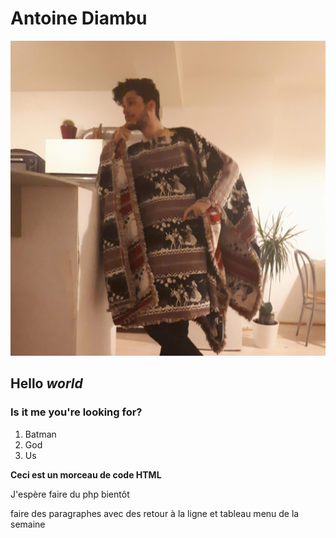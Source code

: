 # Antoine Diambu

![photo de moi avec une couverture](images/couv.jpg "la classe à Dallas 3")


## Hello *world*

### Is it me you're looking for?

1. Batman
2. God
3. Us

<b> Ceci est un morceau de code HTML</b>

J'espère faire du php bientôt

faire des paragraphes avec des retour à la ligne et tableau menu de la semaine

